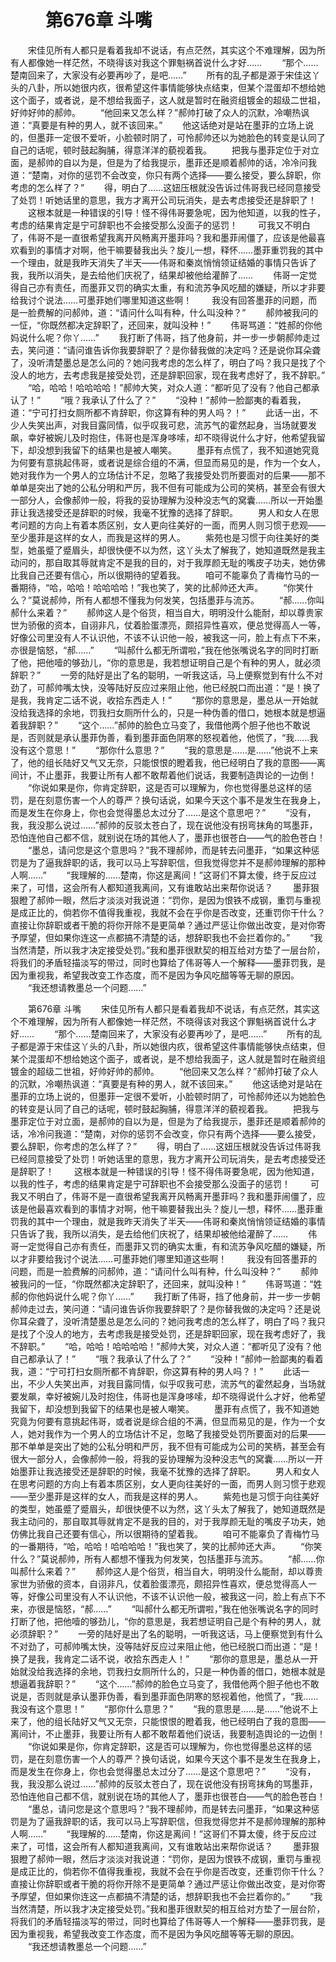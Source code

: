 # 　　第676章 斗嘴
　　宋佳见所有人都只是看着我却不说话，有点茫然，其实这个不难理解，因为所有人都像她一样茫然，不晓得该对我这个罪魁祸首说什么才好……
　　“那个……楚南回来了，大家没有必要再吵了，是吧……”
　　所有的乱子都是源于宋佳这丫头的八卦，所以她很内疚，很希望这件事情能够快点结束，但某个混蛋却不想给她这个面子，或者说，是不想给我面子，这人就是暂时在融资组镀金的超级二世祖，好帅好帅的郝帅。
　　“他回来又怎么样？”郝帅打破了众人的沉默，冷嘲热讽道：“真要是有种的男人，就不该回来。”
　　他这话绝对是站在墨菲的立场上说的，但墨菲一定很不爱听，小脸顿时阴了，可怜郝帅还以为她脸色的转变是认同了自己的话呢，顿时鼓起胸脯，得意洋洋的藐视着我。
　　把我与墨菲定位于对立面，是郝帅的自以为是，但是为了给我提示，墨菲还是顺着郝帅的话，冷冷问我道：“楚南，对你的惩罚不会改变，你只有两个选择——要么接受，要么辞职，你考虑的怎么样了？”
　　得，明白了……这妞压根就没告诉过伟哥我已经同意接受了处罚！听她话里的意思，我方才离开公司玩消失，是去考虑接受还是辞职了！
　　这根本就是一种错误的引导！怪不得伟哥要急呢，因为他知道，以我的性子，考虑的结果肯定是宁可辞职也不会接受那么没面子的惩罚！
　　可我又不明白了，伟哥不是一直很希望我离开风畅离开墨菲吗？我和墨菲闹僵了，应该是他最喜欢看到的事情才对啊，他干嘛要替我出头？旋儿一想，释怀……墨菲重罚我的其中一个理由，就是我昨天消失了半天——伟哥和秦岚悄悄领证结婚的事情只告诉了我，我所以消失，是去给他们庆祝了，结果却被他给灌醉了……
　　伟哥一定觉得自己亦有责任，而墨菲又罚的确实太重，有和流苏争风吃醋的嫌疑，所以才非要给我讨个说法……可墨菲她们哪里知道这些啊！
　　我没有回答墨菲的问题，而是一脸费解的问郝帅，道：“请问什么叫有种，什么叫没种？”
　　郝帅被我问的一怔，“你既然都决定辞职了，还回来，就叫没种！”
　　伟哥骂道：“姓郝的你他妈说什么呢？你丫……”
　　我打断了伟哥，挡了他身前，并一步一步朝郝帅走过去，笑问道：“请问谁告诉你我要辞职了？是你替我做的决定吗？还是说你耳朵聋了，没听清楚墨总是怎么问的？她问我考虑的怎么样了，明白了吗？我只是找了个没人的地方，去考虑我是接受处罚，还是辞职回家，现在我考虑好了，我不辞职。”
　　“哈，哈哈！哈哈哈哈！”郝帅大笑，对众人道：“都听见了没有？他自己都承认了！”
　　“哦？我承认了什么了？”
　　“没种！”郝帅一脸鄙夷的看着我，道：“宁可打扫女厕所都不肯辞职，你这算有种的男人吗？！”
　　此话一出，不少人失笑出声，对我目露同情，似乎叹我可悲，流苏气的霍然起身，当场就要发飙，幸好被婉儿及时抱住，伟哥也是浑身哆嗦，却不晓得说什么才好，他希望我留下，却没想到我留下的结果也是被人嘲笑。
　　墨菲有点慌了，我不知道她究竟为何要有意挑起伟哥，或者说是综合组的不满，但显而易见的是，作为一个女人，她对我作为一个男人的立场估计不足，忽略了我接受处罚所要面对的后果——那不单单是突出了她的公私分明和严厉，我不但有可能成为公司的笑柄，甚至会有很大一部分人，会像郝帅一般，将我的妥协理解为没种没志气的窝囊……所以一开始墨菲让我选接受还是辞职的时候，我毫不犹豫的选择了辞职。
　　男人和女人在思考问题的方向上有着本质区别，女人更向往美好的一面，而男人则习惯于悲观——至少墨菲是这样的女人，而我是这样的男人。
　　紫苑也是习惯于向往美好的类型，她虽蹙了蹙眉头，却很快便不以为然，这丫头太了解我了，她知道既然是我主动问的，那自取其辱就肯定不是我的目的，对于我厚颜无耻的嘴皮子功夫，她仿佛比我自己还要有信心，所以很期待的望着我。
　　咱可不能辜负了青梅竹马的一番期待，“哈，哈哈！哈哈哈哈！”我也笑了，笑的比郝帅还大声。
　　“你笑什么？”莫说郝帅，所有人都想不懂我为何发笑，包括墨菲与流苏。
　　“郝……你叫郝什么来着？”
　　郝帅这人是个俗货，相当自大，明明没什么能耐，却以尊贵家世为骄傲的资本，自诩非凡，仗着脸蛋漂亮，颇招异性喜欢，便总觉得高人一等，好像公司里没有人不认识他，不该不认识他一般，被我这一问，脸上有点下不来，亦很是恼怒，“郝……”
　　“叫郝什么都无所谓啦，”我在他张嘴说名字的同时打断了他，把他噎的够劲儿，“你的意思是，我若想证明自己是个有种的男人，就必须辞职？”
　　一旁的陆好是出了名的聪明，一听我这话，马上便察觉到有什么不对劲了，可郝帅嘴太快，没等陆好反应过来阻止他，他已经脱口而出道：“是！换了是我，我肯定二话不说，收拾东西走人！”
　　“那你的意思是，墨总从一开始就没给我选择的余地，罚我扫女厕所什么的，只是一种伪善的借口，她根本就是想逼着我辞职？”
　　“这个……”郝帅的脸色立马变了，我借他两个胆子他也不敢说是，否则就是承认墨菲伪善，看到墨菲面色阴寒的怒视着他，他慌了，“我……我没有这个意思！”
　　“那你什么意思？”
　　“我的意思是……是……”他说不上来了，他的组长陆好又气又无奈，只能恨恨的瞪着我，他已经明白了我的意图——离间计，不止墨菲，我要让所有人都不敢帮着他们说话，我要制造舆论的一边倒！
　　“你说如果是你，你肯定辞职，这是否可以理解为，你也觉得墨总这样的惩罚，是在刻意伤害一个人的尊严？换句话说，如果今天这个事不是发生在我身上，而是发生在你身上，你也会觉得墨总太过分了……是这个意思吧？”
　　“没有，我，我没那么说过……”郝帅的反驳太苍白了，现在说他没有拐弯抹角的骂墨菲，恐怕连他自己都不信，就别说在场的其他人了，墨菲也很苍白——气的脸色苍白！
　　“墨总，请问您是这个意思吗？”我不理郝帅，而是转去问墨菲，“如果这种惩罚是为了逼我辞职的话，我可以马上写辞职信，但我觉得您并不是郝帅理解的那种人啊……”
　　“我理解的……楚南，你这是离间！”这哥们不算太傻，终于反应过来了，可惜，这会所有人都知道我离间，又有谁敢站出来帮你说话？
　　墨菲狠狠瞪了郝帅一眼，然后才淡淡对我说道：“罚你，是因为恨铁不成钢，重罚与重视是成正比的，倘若你不值得我重视，我就不会在乎你是否改变，还重罚你干什么？直接让你辞职或者干脆的将你开除不是更简单？通过严惩让你做出改变，是对你寄予厚望，但如果你连这一点都搞不清楚的话，想辞职我也不会拦着你的。”
　　“我当然清楚，所以我才决定接受处罚。”我和墨菲很默契的相互给对方垫了一层台阶，将我们的矛盾轻描淡写的带过，同时也算给了伟哥等人一个解释——墨菲罚我，是因为重视我，希望我改变工作态度，而不是因为争风吃醋等等无聊的原因。
　　“我还想请教墨总一个问题……”

　　第676章 斗嘴
　　宋佳见所有人都只是看着我却不说话，有点茫然，其实这个不难理解，因为所有人都像她一样茫然，不晓得该对我这个罪魁祸首说什么才好……
　　“那个……楚南回来了，大家没有必要再吵了，是吧……”
　　所有的乱子都是源于宋佳这丫头的八卦，所以她很内疚，很希望这件事情能够快点结束，但某个混蛋却不想给她这个面子，或者说，是不想给我面子，这人就是暂时在融资组镀金的超级二世祖，好帅好帅的郝帅。
　　“他回来又怎么样？”郝帅打破了众人的沉默，冷嘲热讽道：“真要是有种的男人，就不该回来。”
　　他这话绝对是站在墨菲的立场上说的，但墨菲一定很不爱听，小脸顿时阴了，可怜郝帅还以为她脸色的转变是认同了自己的话呢，顿时鼓起胸脯，得意洋洋的藐视着我。
　　把我与墨菲定位于对立面，是郝帅的自以为是，但是为了给我提示，墨菲还是顺着郝帅的话，冷冷问我道：“楚南，对你的惩罚不会改变，你只有两个选择——要么接受，要么辞职，你考虑的怎么样了？”
　　得，明白了……这妞压根就没告诉过伟哥我已经同意接受了处罚！听她话里的意思，我方才离开公司玩消失，是去考虑接受还是辞职了！
　　这根本就是一种错误的引导！怪不得伟哥要急呢，因为他知道，以我的性子，考虑的结果肯定是宁可辞职也不会接受那么没面子的惩罚！
　　可我又不明白了，伟哥不是一直很希望我离开风畅离开墨菲吗？我和墨菲闹僵了，应该是他最喜欢看到的事情才对啊，他干嘛要替我出头？旋儿一想，释怀……墨菲重罚我的其中一个理由，就是我昨天消失了半天——伟哥和秦岚悄悄领证结婚的事情只告诉了我，我所以消失，是去给他们庆祝了，结果却被他给灌醉了……
　　伟哥一定觉得自己亦有责任，而墨菲又罚的确实太重，有和流苏争风吃醋的嫌疑，所以才非要给我讨个说法……可墨菲她们哪里知道这些啊！
　　我没有回答墨菲的问题，而是一脸费解的问郝帅，道：“请问什么叫有种，什么叫没种？”
　　郝帅被我问的一怔，“你既然都决定辞职了，还回来，就叫没种！”
　　伟哥骂道：“姓郝的你他妈说什么呢？你丫……”
　　我打断了伟哥，挡了他身前，并一步一步朝郝帅走过去，笑问道：“请问谁告诉你我要辞职了？是你替我做的决定吗？还是说你耳朵聋了，没听清楚墨总是怎么问的？她问我考虑的怎么样了，明白了吗？我只是找了个没人的地方，去考虑我是接受处罚，还是辞职回家，现在我考虑好了，我不辞职。”
　　“哈，哈哈！哈哈哈哈！”郝帅大笑，对众人道：“都听见了没有？他自己都承认了！”
　　“哦？我承认了什么了？”
　　“没种！”郝帅一脸鄙夷的看着我，道：“宁可打扫女厕所都不肯辞职，你这算有种的男人吗？！”
　　此话一出，不少人失笑出声，对我目露同情，似乎叹我可悲，流苏气的霍然起身，当场就要发飙，幸好被婉儿及时抱住，伟哥也是浑身哆嗦，却不晓得说什么才好，他希望我留下，却没想到我留下的结果也是被人嘲笑。
　　墨菲有点慌了，我不知道她究竟为何要有意挑起伟哥，或者说是综合组的不满，但显而易见的是，作为一个女人，她对我作为一个男人的立场估计不足，忽略了我接受处罚所要面对的后果——那不单单是突出了她的公私分明和严厉，我不但有可能成为公司的笑柄，甚至会有很大一部分人，会像郝帅一般，将我的妥协理解为没种没志气的窝囊……所以一开始墨菲让我选接受还是辞职的时候，我毫不犹豫的选择了辞职。
　　男人和女人在思考问题的方向上有着本质区别，女人更向往美好的一面，而男人则习惯于悲观——至少墨菲是这样的女人，而我是这样的男人。
　　紫苑也是习惯于向往美好的类型，她虽蹙了蹙眉头，却很快便不以为然，这丫头太了解我了，她知道既然是我主动问的，那自取其辱就肯定不是我的目的，对于我厚颜无耻的嘴皮子功夫，她仿佛比我自己还要有信心，所以很期待的望着我。
　　咱可不能辜负了青梅竹马的一番期待，“哈，哈哈！哈哈哈哈！”我也笑了，笑的比郝帅还大声。
　　“你笑什么？”莫说郝帅，所有人都想不懂我为何发笑，包括墨菲与流苏。
　　“郝……你叫郝什么来着？”
　　郝帅这人是个俗货，相当自大，明明没什么能耐，却以尊贵家世为骄傲的资本，自诩非凡，仗着脸蛋漂亮，颇招异性喜欢，便总觉得高人一等，好像公司里没有人不认识他，不该不认识他一般，被我这一问，脸上有点下不来，亦很是恼怒，“郝……”
　　“叫郝什么都无所谓啦，”我在他张嘴说名字的同时打断了他，把他噎的够劲儿，“你的意思是，我若想证明自己是个有种的男人，就必须辞职？”
　　一旁的陆好是出了名的聪明，一听我这话，马上便察觉到有什么不对劲了，可郝帅嘴太快，没等陆好反应过来阻止他，他已经脱口而出道：“是！换了是我，我肯定二话不说，收拾东西走人！”
　　“那你的意思是，墨总从一开始就没给我选择的余地，罚我扫女厕所什么的，只是一种伪善的借口，她根本就是想逼着我辞职？”
　　“这个……”郝帅的脸色立马变了，我借他两个胆子他也不敢说是，否则就是承认墨菲伪善，看到墨菲面色阴寒的怒视着他，他慌了，“我……我没有这个意思！”
　　“那你什么意思？”
　　“我的意思是……是……”他说不上来了，他的组长陆好又气又无奈，只能恨恨的瞪着我，他已经明白了我的意图——离间计，不止墨菲，我要让所有人都不敢帮着他们说话，我要制造舆论的一边倒！
　　“你说如果是你，你肯定辞职，这是否可以理解为，你也觉得墨总这样的惩罚，是在刻意伤害一个人的尊严？换句话说，如果今天这个事不是发生在我身上，而是发生在你身上，你也会觉得墨总太过分了……是这个意思吧？”
　　“没有，我，我没那么说过……”郝帅的反驳太苍白了，现在说他没有拐弯抹角的骂墨菲，恐怕连他自己都不信，就别说在场的其他人了，墨菲也很苍白——气的脸色苍白！
　　“墨总，请问您是这个意思吗？”我不理郝帅，而是转去问墨菲，“如果这种惩罚是为了逼我辞职的话，我可以马上写辞职信，但我觉得您并不是郝帅理解的那种人啊……”
　　“我理解的……楚南，你这是离间！”这哥们不算太傻，终于反应过来了，可惜，这会所有人都知道我离间，又有谁敢站出来帮你说话？
　　墨菲狠狠瞪了郝帅一眼，然后才淡淡对我说道：“罚你，是因为恨铁不成钢，重罚与重视是成正比的，倘若你不值得我重视，我就不会在乎你是否改变，还重罚你干什么？直接让你辞职或者干脆的将你开除不是更简单？通过严惩让你做出改变，是对你寄予厚望，但如果你连这一点都搞不清楚的话，想辞职我也不会拦着你的。”
　　“我当然清楚，所以我才决定接受处罚。”我和墨菲很默契的相互给对方垫了一层台阶，将我们的矛盾轻描淡写的带过，同时也算给了伟哥等人一个解释——墨菲罚我，是因为重视我，希望我改变工作态度，而不是因为争风吃醋等等无聊的原因。
　　“我还想请教墨总一个问题……”
